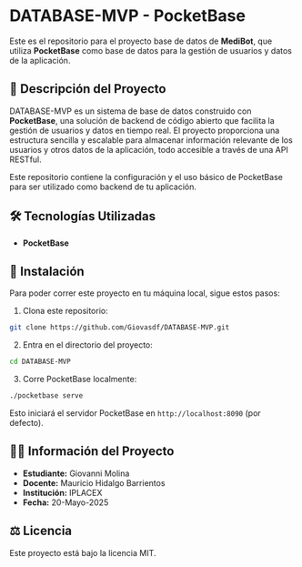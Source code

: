 # DATABASE-MVP - PocketBase

Este es el repositorio para el proyecto base de datos de **MediBot**, que utiliza **PocketBase** como base de datos para la gestión de usuarios y datos de la aplicación.

## 🚀 Descripción del Proyecto

DATABASE-MVP es un sistema de base de datos construido con **PocketBase**, una solución de backend de código abierto que facilita la gestión de usuarios y datos en tiempo real. El proyecto proporciona una estructura sencilla y escalable para almacenar información relevante de los usuarios y otros datos de la aplicación, todo accesible a través de una API RESTful.

Este repositorio contiene la configuración y el uso básico de PocketBase para ser utilizado como backend de tu aplicación.

## 🛠️ Tecnologías Utilizadas

- **PocketBase**

## 🔧 Instalación

Para poder correr este proyecto en tu máquina local, sigue estos pasos:

1. Clona este repositorio:
```bash
git clone https://github.com/Giovasdf/DATABASE-MVP.git
```

2. Entra en el directorio del proyecto:
```bash
cd DATABASE-MVP
```

3. Corre PocketBase localmente:
```bash
./pocketbase serve
```

Esto iniciará el servidor PocketBase en `http://localhost:8090` (por defecto).

## 👨‍🎓 Información del Proyecto
- **Estudiante:** Giovanni Molina
- **Docente:** Mauricio Hidalgo Barrientos
- **Institución:** IPLACEX
- **Fecha:** 20-Mayo-2025

## ⚖️ Licencia
Este proyecto está bajo la licencia MIT.
